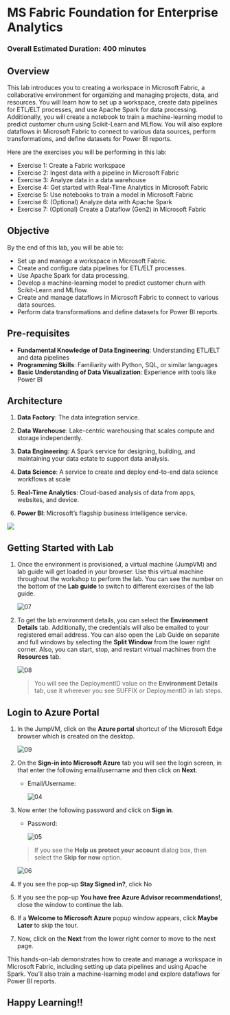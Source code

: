 # MS Fabric Foundation for Enterprise Analytics

### Overall Estimated Duration: 400 minutes

## Overview

This lab introduces you to creating a workspace in Microsoft Fabric, a collaborative environment for organizing and managing projects, data, and resources. You will learn how to set up a workspace, create data pipelines for ETL/ELT processes, and use Apache Spark for data processing. Additionally, you will create a notebook to train a machine-learning model to predict customer churn using Scikit-Learn and MLflow. You will also explore dataflows in Microsoft Fabric to connect to various data sources, perform transformations, and define datasets for Power BI reports.

Here are the exercises you will be performing in this lab:

- Exercise 1: Create a Fabric workspace
- Exercise 2: Ingest data with a pipeline in Microsoft Fabric
- Exercise 3: Analyze data in a data warehouse
- Exercise 4: Get started with Real-Time Analytics in Microsoft Fabric
- Exercise 5: Use notebooks to train a model in Microsoft Fabric
- Exercise 6: (Optional) Analyze data with Apache Spark
- Exercise 7: (Optional) Create a Dataflow (Gen2) in Microsoft Fabric

## Objective

By the end of this lab, you will be able to:

- Set up and manage a workspace in Microsoft Fabric.
- Create and configure data pipelines for ETL/ELT processes.
- Use Apache Spark for data processing.
- Develop a machine-learning model to predict customer churn with Scikit-Learn and MLflow.
- Create and manage dataflows in Microsoft Fabric to connect to various data sources.
- Perform data transformations and define datasets for Power BI reports.

## Pre-requisites

- **Fundamental Knowledge of Data Engineering**: Understanding ETL/ELT and data pipelines
- **Programming Skills**: Familiarity with Python, SQL, or similar languages
- **Basic Understanding of Data Visualization**: Experience with tools like Power BI

## Architecture

1. **Data Factory**: The data integration service.

1. **Data Warehouse**: Lake-centric warehousing that scales compute and storage independently.
   
1. **Data Engineering**: A Spark service for designing, building, and maintaining your data estate to support data analysis.

1. **Data Science**: A service to create and deploy end-to-end data science workflows at scale

1. **Real-Time Analytics**: Cloud-based analysis of data from apps, websites, and device.

1. **Power BI**: Microsoft’s flagship business intelligence service.
   
  ![](./Images/arch10.jpg)

## Getting Started with Lab

1. Once the environment is provisioned, a virtual machine (JumpVM) and lab guide will get loaded in your browser. Use this virtual machine throughout the workshop to perform the lab. You can see the number on the bottom of the **Lab guide** to switch to different exercises of the lab guide.

   ![07](./Images/gs/1a.png)

1. To get the lab environment details, you can select the **Environment Details** tab. Additionally, the credentials will also be emailed to your registered email address. You can also open the Lab Guide on separate and full windows by selecting the **Split Window** from the lower right corner. Also, you can start, stop, and restart virtual machines from the **Resources** tab.

   ![08](./Images/gs/08.png)
 
    > You will see the DeploymentID value on the **Environment Details** tab, use it wherever you see SUFFIX or DeploymentID in lab steps.


## Login to Azure Portal

1. In the JumpVM, click on the **Azure portal** shortcut of the Microsoft Edge browser which is created on the desktop.

   ![09](./Images/gs/09.png)
   
1. On the **Sign-in into Microsoft Azure** tab you will see the login screen, in that enter the following email/username and then click on **Next**. 
   * Email/Username: <inject key="AzureAdUserEmail"></inject>
   
     ![04](./Images/gs/04.png)
     
1. Now enter the following password and click on **Sign in**.
   * Password: <inject key="AzureAdUserPassword"></inject>
   
     ![05](./Images/gs/05.png)
     
   > If you see the **Help us protect your account** dialog box, then select the **Skip for now** option.

      ![06](./Images/gs/06.png)
  
1. If you see the pop-up **Stay Signed in?**, click No

1. If you see the pop-up **You have free Azure Advisor recommendations!**, close the window to continue the lab.

1. If a **Welcome to Microsoft Azure** popup window appears, click **Maybe Later** to skip the tour.
      
1. Now, click on the **Next** from the lower right corner to move to the next page.

This hands-on-lab demonstrates how to create and manage a workspace in Microsoft Fabric, including setting up data pipelines and using Apache Spark. You’ll also train a machine-learning model and explore dataflows for Power BI reports.

## Happy Learning!!
